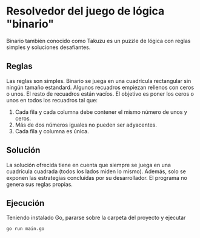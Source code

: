# Resolvedor del juego de lógica "binario"

Binario también conocido como Takuzu es un puzzle de lógica con reglas simples y soluciones desafiantes.

## Reglas

Las reglas son simples. Binario se juega en una cuadrícula rectangular sin ningún tamaño estandard. Algunos recuadros empiezan rellenos con ceros o unos. El resto de recuadros están vacíos. El objetivo es poner los ceros o unos en todos los recuadros tal que:
1. Cada fila y cada columna debe contener el mismo número de unos y ceros.
2. Más de dos números iguales no pueden ser adyacentes.
3. Cada fila y columna es única.

## Solución

La solución ofrecida tiene en cuenta que siempre se juega en una cuadrícula cuadrada (todos los lados miden lo mismo). Además, solo se exponen las estrategias concluídas por su desarrollador. El programa no genera sus reglas propias.

## Ejecución

Teniendo instalado Go, pararse sobre la carpeta del proyecto y ejecutar 

`go run main.go`



